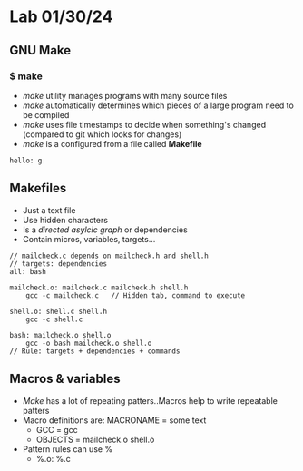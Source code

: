 # Lab 01/30/24

## GNU Make
### $ make
* *make* utility manages programs with many source files
* *make* automatically determines which pieces of a large program need to be compiled
* *make* uses file timestamps to decide when something's changed (compared to git which looks for changes)
* *make* is a configured from a file called **Makefile**

```
hello: g
```

## Makefiles
* Just a text file
* Use hidden <tab> characters
* Is a *directed asylcic graph* or dependencies
* Contain micros, variables, targets...

```
// mailcheck.c depends on mailcheck.h and shell.h
// targets: dependencies
all: bash 

mailcheck.o: mailcheck.c mailcheck.h shell.h
    gcc -c mailcheck.c   // Hidden tab, command to execute

shell.o: shell.c shell.h
    gcc -c shell.c

bash: mailcheck.o shell.o
    gcc -o bash mailcheck.o shell.o
// Rule: targets + dependencies + commands
```

## Macros & variables
* *Make* has a lot of repeating patters..Macros help to write repeatable patters
* Macro definitions are: MACRONAME = some text
    - GCC = gcc
    - OBJECTS  = mailcheck.o shell.o
* Pattern rules can use %
    - %.o: %.c
